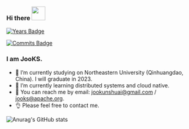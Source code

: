 ### Hi there <img src="https://raw.githubusercontent.com/iampavangandhi/iampavangandhi/master/gifs/Hi.gif" width="36" height="36"/>

[![Years Badge](https://badges.pufler.dev/years/JooKS-me)](https://badges.pufler.dev)

[![Commits Badge](https://badges.pufler.dev/commits/monthly/JooKS-me)](https://badges.pufler.dev)

### I am JooKS.

- 🔭 I’m currently studying on Northeastern University (Qinhuangdao, China). I will graduate in 2023.
- 🌱 I’m currently learning distributed systems and cloud native.
- 💬 You can reach me by email: jookunshuai@gmail.com / jooks@apache.org.
- 👌 Please feel free to contact me.

![Anurag's GitHub stats](https://github-readme-stats.vercel.app/api?username=JooKS-me&show_icons=true&theme=buefy&hide=stars&count_private=true)
